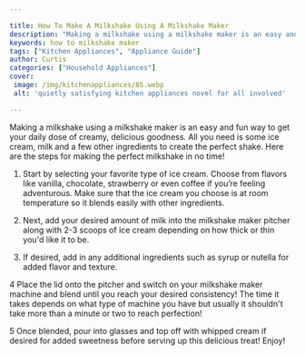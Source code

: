 ```yaml
---

title: How To Make A Milkshake Using A Milkshake Maker
description: "Making a milkshake using a milkshake maker is an easy and fun way to get your daily dose of creamy, delicious goodness. All you ne...learn about it in this post"
keywords: how to milkshake maker
tags: ["Kitchen Appliances", "Appliance Guide"]
author: Curtis
categories: ["Household Appliances"]
cover: 
 image: /img/kitchenappliances/85.webp
 alt: 'quietly satisfying kitchen appliances novel for all involved'

---
```


Making a milkshake using a milkshake maker is an easy and fun way to get your daily dose of creamy, delicious goodness. All you need is some ice cream, milk and a few other ingredients to create the perfect shake. Here are the steps for making the perfect milkshake in no time! 

1. Start by selecting your favorite type of ice cream. Choose from flavors like vanilla, chocolate, strawberry or even coffee if you’re feeling adventurous. Make sure that the ice cream you choose is at room temperature so it blends easily with other ingredients.

2. Next, add your desired amount of milk into the milkshake maker pitcher along with 2-3 scoops of ice cream depending on how thick or thin you'd like it to be. 

3. If desired, add in any additional ingredients such as syrup or nutella for added flavor and texture. 

4 Place the lid onto the pitcher and switch on your milkshake maker machine and blend until you reach your desired consistency! The time it takes depends on what type of machine you have but usually it shouldn't take more than a minute or two to reach perfection! 

5 Once blended, pour into glasses and top off with whipped cream if desired for added sweetness before serving up this delicious treat! Enjoy!
